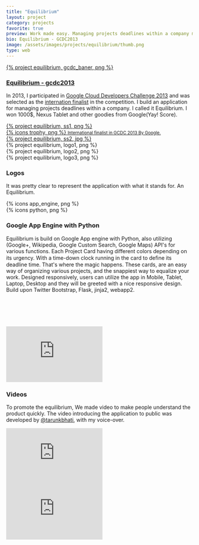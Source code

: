 ```yaml
---
title: "Equilibrium"
layout: project
category: projects
favorite: true
preview: Work made easy. Managing projects deadlines within a company more socially.
bio: Equilibrium - GCDC2013
image: /assets/images/projects/equilibrium/thumb.png
type: web
---
```


<div class="project project-poster clear-left spacing-two width-three">
  <a href="http://www.google.com/events/gcdc2013" target="_blank">
    {% project equilibrium, gcdc_baner, png %}
  </a>
</div>

<div class="project-description clear-left width-three">
  <h3><a href="https://gcdc2013-equilibrium.appspot.com" target="_blank">Equilibrium - gcdc2013</a></h3>
  <p>In 2013, I participated in <a href="http://www.google.com/events/gcdc2013" target="_blank">Google Cloud Developers Challenge 2013</a> and was selected as the <a href="http://www.google.com/events/gcdc2013/finalists.html" target="_blank">internation finalist</a> in the competition. I build an application for managing projects deadlines within a company. I called it Equilibrium. I won 1000$, Nexus Tablet and other goodies from Google(Yay! Score).</p>
</div>

<div class="project project-website fit-right width-two">
  <a href="https://gcdc2013-equilibrium.appspot.com" target="_blank">
      {% project equilibrium, ss1, png %}
  </a>
</div>

<div class="project spacing-two width-one center">
    <a href="http://www.google.com/events/gcdc2013" target="_blank">
      {% icons trophy, png %}
      <small class="portfolio-copyright">
        International finalist in GCDC 2013 By Google.
      </small>
    </a>
</div>

<div class="project project-website fit-right width-two">
  <a href="https://gcdc2013-equilibrium.appspot.com" target="_blank">
    {% project equilibrium, ss2, jpg %}
  </a>
</div>

<div class="project project-logo clear-left spacing-three width-one">
    {% project equilibrium, logo1, png  %}
</div>

<div class="project project-logo width-one">
    {% project equilibrium, logo2, png  %}
</div>

<div class="project project-logo width-one">
  {% project equilibrium, logo3, png %}
</div>

<div class="project-description project-description-basecamp-logos spacing-three width-two">
  <h3>Logos</h3>
  <p>It was pretty clear to represent the application with what it stands for. An Equilibrium.</p>
</div>

<div class="project project-logo-tech clear-left spacing-one width-one">
  {% icons app_engine, png %}
</div>

<div class="project project-logo-tech width-one">
  {% icons python, png %}
</div>

<div class="project-description clear-left spacing-one width-four">
  <h3>Google App Engine with Python</h3>
  <p>Equilibrium is build on Google App engine with Python, also utilizing (Google+, Wikipedia, Google Custom Search, Google Maps) API's for various functions. Each Project Card having different colors depending on its urgency. With a time-down clock running in the card to deﬁne its deadline time. That's where the magic happens. These cards, are an easy way of organizing various projects, and the snappiest way to equalize your work. Designed responsively, users can utilize the app in Mobile, Tablet, Laptop, Desktop and they will be greeted with a nice responsive design. Build upon Twitter Bootstrap, Flask, jinja2, webapp2.</p>
</div>

<div class="project project-video clear-left spacing-two" style="margin-top: 90px;">
  <iframe width="260" height="150" src="https://www.youtube.com/embed/4xJ2moFagb4?rel=0&amp;controls=0&amp;showinfo=0" frameborder="0" allowfullscreen title="Yash Raj Singh in Google Cloud Developers Challenge 2013"></iframe>
</div>

<div class="project-description width-three">
  <h3>Videos</h3>
  <p>To promote the equilibrium, We made video to make people understand the product quickly. The video introducing the application to public was developed by <a href="https://gcdc2013-equilibrium.appspot.com" target="_blank">@tarunkbhati</a>, with my voice-over. </p>
</div>

<div class="project project-video width-one">
  <iframe width="260" height="150" src="https://www.youtube.com/embed/W64ujd2igIs?rel=0&amp;controls=0&amp;showinfo=0" frameborder="0" allowfullscreen title="Yash Raj Singh in Google Cloud Developers Challenge 2013"></iframe>
</div>

<div class="project project-video clear-left spacing-two width-one" style="margin-bottom: 90px;">
  <iframe width="260" height="150" src="https://www.youtube.com/embed/gbGqs9zStoQ?rel=0&amp;controls=0&amp;showinfo=0" frameborder="0" allowfullscreen title="Yash Raj Singh in Google Cloud Developers Challenge 2013"></iframe>
</div>

